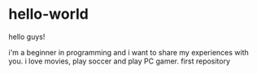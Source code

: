# hello-world

hello guys!

i'm a beginner in programming and i want to share my experiences with you.
i love movies, play soccer and play PC gamer.
first repository
